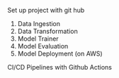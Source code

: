 Set up project with git hub
1. Data Ingestion
2. Data Transformation
3. Model Trainer
4. Model Evaluation
5. Model Deployment (on AWS)

CI/CD Pipelines with Github Actions

